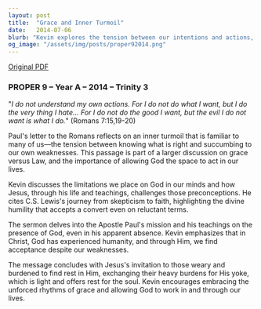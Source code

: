 ```yaml
---
layout: post
title:  "Grace and Inner Turmoil"
date:   2014-07-06
blurb: "Kevin explores the tension between our intentions and actions, drawing on Paul's reflections in Romans and C.S. Lewis's conversion experience. He emphasizes the importance of allowing God space in our lives and the concept of finding and being found by God. The sermon concludes with an invitation to exchange our burdens for the rest and peace offered by Christ."
og_image: "/assets/img/posts/proper92014.png"
---
```

[Original PDF](/assets/pdf/proper92014.pdf)    
### PROPER 9 – Year A – 2014 – Trinity 3

"_I do not understand my own actions. For I do not do what I want, but I do the very thing I hate... For I do not do the good I want, but the evil I do not want is what I do._" (Romans 7:15,19-20)

Paul's letter to the Romans reflects on an inner turmoil that is familiar to many of us—the tension between knowing what is right and succumbing to our own weaknesses. This passage is part of a larger discussion on grace versus Law, and the importance of allowing God the space to act in our lives.

Kevin discusses the limitations we place on God in our minds and how Jesus, through his life and teachings, challenges those preconceptions. He cites C.S. Lewis's journey from skepticism to faith, highlighting the divine humility that accepts a convert even on reluctant terms.

The sermon delves into the Apostle Paul's mission and his teachings on the presence of God, even in his apparent absence. Kevin emphasizes that in Christ, God has experienced humanity, and through Him, we find acceptance despite our weaknesses.

The message concludes with Jesus's invitation to those weary and burdened to find rest in Him, exchanging their heavy burdens for His yoke, which is light and offers rest for the soul. Kevin encourages embracing the unforced rhythms of grace and allowing God to work in and through our lives.
